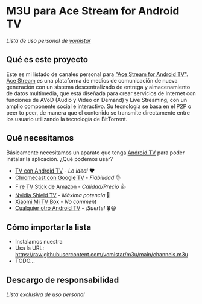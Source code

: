 # M3U para Ace Stream for Android TV
_Lista de uso personal de [vomistar](https://github.com/vomistar)_

## Qué es este proyecto

Este es mi listado de canales personal para  ["Ace Stream for Android TV"](https://play.google.com/store/apps/details?id=org.acestream.media.atv&hl=es&gl=ES). 
[Ace Stream](https://acestream.org/) es una plataforma de medios de comunicación de nueva generación con un sistema descentralizado de entrega y almacenamiento de datos multimedia, que está diseñada para crear servicios de Internet con funciones de AVoD (Audio y Video on Demand) y Live Streaming, con un amplio componente social e interactivo.
Su tecnología se basa en el P2P o peer to peer, de manera que el contenido se transmite directamente entre los usuario utilizando la tecnología de BitTorrent.

## Qué necesitamos

Básicamente necesitamos un aparato que tenga [Android TV](https://www.android.com/intl/es_es/tv/) para poder instalar la aplicación. 
¿Qué podemos usar?
- [TV con Android TV](https://amzn.to/3RnQrJf) - _Lo ideal_ ❤️
- [Chromecast con Google TV](https://amzn.to/3CKUuLz) - _Fiabilidad_ 👌
- [Fire TV Stick de Amazon](https://amzn.to/3AySGml) - _Calidad/Precio_ 👍
- [Nvidia Shield TV](https://amzn.to/3R72LxZ) - _Máxima potencia_ 💪
- [Xiaomi Mi TV Box](https://amzn.to/3B1niyb) - _No comment_
- [Cualquier otro Android TV](https://amzn.to/3Q4IVSv) - _¡Suerte!_ 🍀😅

## Cómo importar la lista

- Instalamos nuestra
- Usa la URL: https://raw.githubusercontent.com/vomistar/m3u/main/channels.m3u
- TODO...

## Descargo de responsabilidad
_Lista exclusiva de uso personal_
